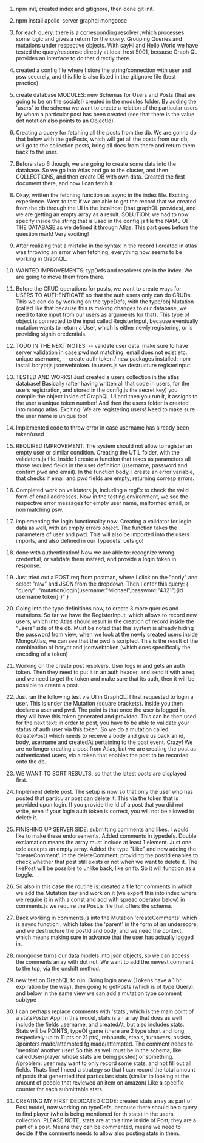 1. npm init, created index and gitignore, then done git init.
2. npm install apollo-server graphql mongoose
3. for each query, there is a corresponding resolver ,which processes some logic and gives a return for the query. Grouping Queries and mutations under respective objects. With sayHi and Hello World we have tested the query/response directly at local host 5001, because Graph QL provides an interface to do that directly there.
4. created a config file where I store the string/connection with user and psw securely, and this file is also listed in the gitignore file (best practice)
5. create database MODULES: new Schemas for Users and Posts (that are going to be on the socials!) created in the modules folder. By adding the 'users' to the schema we want to create a relation of the particular users by whom a particular post has been created (see that there is the value dot notation also points to an ObjectId). 
6. Creating a query for fetching all the posts from the db. We are gonna do that below with the getPosts, which will get all the posts from our db, will go to the collection posts, bring all docs from there and return them back to the user. 
7. Before step 6 though, we are going to create some data into the database. So we go into Atlas and go to the cluster, and then COLLECTIONS, and then create DB with own data. Created the first document there, and now I can fetch it.
8. Okay, written the fetching function as async in the index file. Exciting experience. Went to test if we are able to get the record that we created from the db through the UI in the localhost (that graphQL provides), and we are getting an empty array as a result. SOLUTION: we had to now specify inside the string that is used in the config.js file the NAME OF THE DATABASE as we defined it through Atlas. This part goes before the question mark! Very exciting!
9. After realizing that a mistake in the syntax in the record I created in atlas was throwing an error when fetching, everything now seems to be working in GraphQL.
10. WANTED IMPROVEMENTS: typDefs and resolvers are in the index. We are going to move them from there. 
11. Before the CRUD operations for posts, we want to create ways for USERS TO AUTHENTICATE so that the auth users only can do CRUDs. This we can do by working on the typeDefs, with the type/obj Mutation (called like that because this is making changes to our database, we need to take input from our users as arguments for that). This type of object is connected to the input called RegisterInput, because eventually mutation wants to return a User, which is either newly registering, or is providing signin credentials. 
12. TODO IN THE NEXT NOTES: 
-- validate user data: make sure to have server validation in case pwd not matching, email does not exist etc. unique username, 
-- create auth token / new packages installed: npm install bcryptjs jsonwebtoken. in users.js we destructure registerInput
13. TESTED AND WORKS! Just created a users collection in the atlas database! Basically (after having written all that code in users, for the users registration, and stored in the config.js the secret key) you compile the object inside of GraphQL UI and then you run it, it assigns to the user a unique token number! And then the users folder is created into mongo atlas. Exciting! We are registering users! Need to make sure the user name is unique too!
14. Implemented code to throw error in case username has already been taken/used
15. REQUIRED IMPROVEMENT: The system should not allow to register an empty user or similar condition. Creating the UTIL folder, with the validators.js file. Inside I create a function that takes as parameters all those required fields in the user definition (username, password and confirm pwd and email). In the function body, I create an error variable, that checks if email and pwd fields are empty, returning corresp errors. 
16. Completed work on validators.js, including a regEx to check the valid form of email addresses. Now in the testing environment, we see the respective error messages for empty user name, malformed email, or non matching psw.
17. implementing the login functionality now. Creating a validator for login data as well, with an empty errors object. The function takes the parameters of user and pwd. This will also be imported into the users imports, and also defined in our Typedefs. Lets go!
18. done with authentication! Now we are able to: recognize wrong credential, or validate them instead, and provide a login token in response. 
19. Just tried out a POST req from postman, where I click on the "body" and select "raw" and JSON from the dropdown. Then I enter this query:
{
    "query": "mutation{login(username:\"Michael\",password:\"4321\"){id username token} }"
}
20. Going into the type definitions now, to create 3 more queries and mutations. So far we have the RegisterInput, which allows to record new users, which into Atlas should result in the creation of record inside the "users" side of the db. Must be noted that this system is already hiding the password from view, when we look at the newly created users inside MongoAtlas, we can see that the pwd is scripted. This is the result of the combination of bcrypt and jsonwebtoken (which does specifically the encoding of a token) 

21. Working on the create post resolvers. User logs in and gets an auth token. Then they need to put it in an auth header, and send it with a req, and we need to get the token and make sure that its auth, then it will be possible to create a post.  

22. Just ran the following test via UI in GraphQL: I first requested to login a user. This is under the Mutation {square brackets}. Inside you then declare a user and pwd. The point is that once the user is logged in, they will have this token generated and provided. This can be then used for the next text: in order to post, you have to be able to validate your status of auth user via this token. So we do a mutation called {createPost} which needs to receive a body and give us back an id, body, username and createdAt pertaining to the post event. Crazy! 
We are no longer creating a post from Atlas, but we are creating the post as authenticated users, via a token that enables the post to be recorded onto the db.

23. WE WANT TO SORT RESULTS, so that the latest posts are displayed first. 
24. Implement delete post. The setup is now so that only the user who has posted that particular post can delete it. This via the token that is provided upon login. If you provide the Id of a post that you did not write, even if your login auth token is correct, you will not be allowed to delete it. 

25. FINISHING UP SERVER SIDE: submitting comments and likes. I would like to make these endorsements. Added comments in typedefs. Double exclamation means the array must include at least 1 element. Just one exlc accepts an empty array. Added the type "Like" and now adding the 'createComment'. In the deleteComment, providing the postId enables to check whether that post still exists or not when we want to delete it. The likePost will be possible to unlike back, like on fb. So it will function as a toggle. 

26. So also in this case the routine is: created a file for comments in which we add the Mutation key and work on it (we export this into index where we require it in with a const and add with spread operator below) in comments.js we require the Post.js file that offers the schema. 

27. Back working in comments.js into the Mutation 'createComments' which is async function , which takes the 'parent' in the form of an underscore, and we destructure the postId and body, and we need the context, which means making sure in advance that the user has actually logged in. 

28. mongoose turns our data models into json objects, so we can access the comments array with dot not. We want to add the newest comment to the top, via the unshift method. 

29. new test on GraphQL to run. Doing login anew (Tokens have a 1 hr expiration by the way), then going to getPosts (which is of type Query), and below in the same view we can add a mutation type comment subtype

30. I can perhaps replace comments with 'stats', which is the main point of a statsPoster App! In this model, stats is an array that does as well include the fields username, and createdAt, but also includes stats. Stats will be POINTS, typeOf game (there are 2 type short and long, respecively up to 11 pts or 21 pts), rebounds, steals, turnovers, assists, 3pointers made/attempted fg made/attempted. The comment needs to 'mention' another user! So this as well must be in the schema, like calledUser(player whose stats are being posted) or something. 
//problem: user may want to only record some stats, and not fill out all fields. Thats fine! I need a strategy so that I can record the total amount of posts that generated that particulars stats (similar to looking at the amount of people that reviewed an item on amazon) Like a specific counter for each submittable stats.

31. CREATING MY FIRST DEDICATED CODE: created stats array as part of Post model, now working on typeDefs, because there should be a query to find player (who is being mentioned for th stats) in the users collection. PLEASE NOTE, stats are at this time inside of Post, they are a part of a post. Means they can be commented, means we need to decide if the comments needs to allow also posting stats in them. 